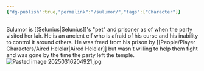 ```yaml
---
{"dg-publish":true,"permalink":"/sulumor/","tags":["Character"]}
---
```


Sulumor is [[Selunius\|Selunius]]'s "pet" and prisoner as of when the party visited her lair.  He is an ancient elf who is afraid of his curse and his inability to control it around others.  He was freed from his prison by [[People/Player Characters/Aired Helelar\|Aired Helelar]] but wasn't willing to help them fight and was gone by the time the party left the temple.  
![Pasted image 20250316204921.jpg](/img/user/Z_Attachments/Pasted%20image%2020250316204921.jpg)
